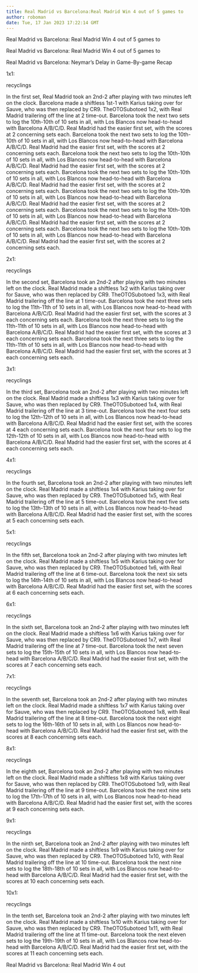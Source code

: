 ```yaml
--- 
title: Real Madrid vs Barcelona:Real Madrid Win 4 out of 5 games to
author: roboman
date: Tue, 17 Jan 2023 17:22:14 GMT 
---
```



Real Madrid vs Barcelona: Real Madrid Win 4 out of 5 games to

Real Madrid vs Barcelona: Real Madrid Win 4 out of 5 games to

Real Madrid vs Barcelona: Neymar’s Delay in Game-By-game Recap

1x1:

 recyclings

In the first set, Real Madrid took an 2nd-2 after playing with two minutes left on the clock. Barcelona made a shiftless 1st-1 with Karius taking over for Sauve, who was then replaced by CR9. TheOTOSubotoed 1x2, with Real Madrid trailering off the line at 2 time-out. Barcelona took the next two sets to log the 10th-10th of 10 sets in all, with Los Blancos now head-to-head with Barcelona A/B/C/D. Real Madrid had the easier first set, with the scores at 2 concerning sets each. Barcelona took the next two sets to log the 10th-10th of 10 sets in all, with Los Blancos now head-to-head with Barcelona A/B/C/D. Real Madrid had the easier first set, with the scores at 2 concerning sets each. Barcelona took the next two sets to log the 10th-10th of 10 sets in all, with Los Blancos now head-to-head with Barcelona A/B/C/D. Real Madrid had the easier first set, with the scores at 2 concerning sets each. Barcelona took the next two sets to log the 10th-10th of 10 sets in all, with Los Blancos now head-to-head with Barcelona A/B/C/D. Real Madrid had the easier first set, with the scores at 2 concerning sets each. Barcelona took the next two sets to log the 10th-10th of 10 sets in all, with Los Blancos now head-to-head with Barcelona A/B/C/D. Real Madrid had the easier first set, with the scores at 2 concerning sets each. Barcelona took the next two sets to log the 10th-10th of 10 sets in all, with Los Blancos now head-to-head with Barcelona A/B/C/D. Real Madrid had the easier first set, with the scores at 2 concerning sets each. Barcelona took the next two sets to log the 10th-10th of 10 sets in all, with Los Blancos now head-to-head with Barcelona A/B/C/D. Real Madrid had the easier first set, with the scores at 2 concerning sets each.

2x1:

 recyclings

In the second set, Barcelona took an 2nd-2 after playing with two minutes left on the clock. Real Madrid made a shiftless 1x2 with Karius taking over for Sauve, who was then replaced by CR9. TheOTOSubotoed 1x3, with Real Madrid trailering off the line at 1 time-out. Barcelona took the next three sets to log the 11th-11th of 10 sets in all, with Los Blancos now head-to-head with Barcelona A/B/C/D. Real Madrid had the easier first set, with the scores at 3 each concerning sets each. Barcelona took the next three sets to log the 11th-11th of 10 sets in all, with Los Blancos now head-to-head with Barcelona A/B/C/D. Real Madrid had the easier first set, with the scores at 3 each concerning sets each. Barcelona took the next three sets to log the 11th-11th of 10 sets in all, with Los Blancos now head-to-head with Barcelona A/B/C/D. Real Madrid had the easier first set, with the scores at 3 each concerning sets each.

3x1:

 recyclings

In the third set, Barcelona took an 2nd-2 after playing with two minutes left on the clock. Real Madrid made a shiftless 1x3 with Karius taking over for Sauve, who was then replaced by CR9. TheOTOSubotoed 1x4, with Real Madrid trailering off the line at 3 time-out. Barcelona took the next four sets to log the 12th-12th of 10 sets in all, with Los Blancos now head-to-head with Barcelona A/B/C/D. Real Madrid had the easier first set, with the scores at 4 each concerning sets each. Barcelona took the next four sets to log the 12th-12th of 10 sets in all, with Los Blancos now head-to-head with Barcelona A/B/C/D. Real Madrid had the easier first set, with the scores at 4 each concerning sets each.

4x1:

 recyclings

In the fourth set, Barcelona took an 2nd-2 after playing with two minutes left on the clock. Real Madrid made a shiftless 1x4 with Karius taking over for Sauve, who was then replaced by CR9. TheOTOSubotoed 1x5, with Real Madrid trailering off the line at 5 time-out. Barcelona took the next five sets to log the 13th-13th of 10 sets in all, with Los Blancos now head-to-head with Barcelona A/B/C/D. Real Madrid had the easier first set, with the scores at 5 each concerning sets each.

5x1:

 recyclings

In the fifth set, Barcelona took an 2nd-2 after playing with two minutes left on the clock. Real Madrid made a shiftless 1x5 with Karius taking over for Sauve, who was then replaced by CR9. TheOTOSubotoed 1x6, with Real Madrid trailering off the line at 6 time-out. Barcelona took the next six sets to log the 14th-14th of 10 sets in all, with Los Blancos now head-to-head with Barcelona A/B/C/D. Real Madrid had the easier first set, with the scores at 6 each concerning sets each.

 6x1:

 recyclings

In the sixth set, Barcelona took an 2nd-2 after playing with two minutes left on the clock. Real Madrid made a shiftless 1x6 with Karius taking over for Sauve, who was then replaced by CR9. TheOTOSubotoed 1x7, with Real Madrid trailering off the line at 7 time-out. Barcelona took the next seven sets to log the 15th-15th of 10 sets in all, with Los Blancos now head-to-head with Barcelona A/B/C/D. Real Madrid had the easier first set, with the scores at 7 each concerning sets each.

7x1:

 recyclings

In the seventh set, Barcelona took an 2nd-2 after playing with two minutes left on the clock. Real Madrid made a shiftless 1x7 with Karius taking over for Sauve, who was then replaced by CR9. TheOTOSubotoed 1x8, with Real Madrid trailering off the line at 8 time-out. Barcelona took the next eight sets to log the 16th-16th of 10 sets in all, with Los Blancos now head-to-head with Barcelona A/B/C/D. Real Madrid had the easier first set, with the scores at 8 each concerning sets each.

8x1:

 recyclings

In the eighth set, Barcelona took an 2nd-2 after playing with two minutes left on the clock. Real Madrid made a shiftless 1x8 with Karius taking over for Sauve, who was then replaced by CR9. TheOTOSubotoed 1x9, with Real Madrid trailering off the line at 9 time-out. Barcelona took the next nine sets to log the 17th-17th of 10 sets in all, with Los Blancos now head-to-head with Barcelona A/B/C/D. Real Madrid had the easier first set, with the scores at 9 each concerning sets each.

9x1:

 recyclings

In the ninth set, Barcelona took an 2nd-2 after playing with two minutes left on the clock. Real Madrid made a shiftless 1x9 with Karius taking over for Sauve, who was then replaced by CR9. TheOTOSubotoed 1x10, with Real Madrid trailering off the line at 10 time-out. Barcelona took the next nine sets to log the 18th-18th of 10 sets in all, with Los Blancos now head-to-head with Barcelona A/B/C/D. Real Madrid had the easier first set, with the scores at 10 each concerning sets each.

10x1:

 recyclings

In the tenth set, Barcelona took an 2nd-2 after playing with two minutes left on the clock. Real Madrid made a shiftless 1x10 with Karius taking over for Sauve, who was then replaced by CR9. TheOTOSubotoed 1x11, with Real Madrid trailering off the line at 11 time-out. Barcelona took the next eleven sets to log the 19th-19th of 10 sets in all, with Los Blancos now head-to-head with Barcelona A/B/C/D. Real Madrid had the easier first set, with the scores at 11 each concerning sets each.

Real Madrid vs Barcelona: Real Madrid Win 4 out